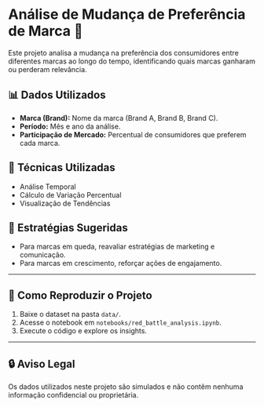 # Análise de Mudança de Preferência de Marca 🚀

Este projeto analisa a mudança na preferência dos consumidores entre diferentes marcas ao longo do tempo, identificando quais marcas ganharam ou perderam relevância.

## 📊 Dados Utilizados
- **Marca (Brand):** Nome da marca (Brand A, Brand B, Brand C).  
- **Período:** Mês e ano da análise.  
- **Participação de Mercado:** Percentual de consumidores que preferem cada marca.  

## 🚀 Técnicas Utilizadas
- Análise Temporal  
- Cálculo de Variação Percentual  
- Visualização de Tendências  

## 📌 Estratégias Sugeridas
- Para marcas em queda, reavaliar estratégias de marketing e comunicação.  
- Para marcas em crescimento, reforçar ações de engajamento.  

---

## 🚀 Como Reproduzir o Projeto
1. Baixe o dataset na pasta `data/`.
2. Acesse o notebook em `notebooks/red_battle_analysis.ipynb`.
3. Execute o código e explore os insights.

---

## 🔒 Aviso Legal
Os dados utilizados neste projeto são simulados e não contêm nenhuma informação confidencial ou proprietária.
